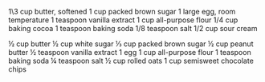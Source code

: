 1\3 cup butter, softened
1 cup packed brown sugar
1 large egg, room temperature
1 teaspoon vanilla extract
1 cup all-purpose flour
1/4 cup baking cocoa
1 teaspoon baking soda
1/8 teaspoon salt
1/2 cup sour cream

½ cup butter 
½ cup white sugar
⅓ cup packed brown sugar
½ cup peanut butter
½ teaspoon vanilla extract
1 egg
1 cup all-purpose flour
1 teaspoon baking soda
¼ teaspoon salt
½ cup rolled oats
1 cup semisweet chocolate chips
